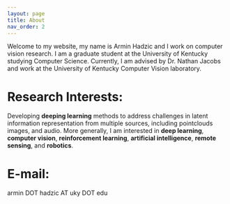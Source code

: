 ```yaml
---
layout: page
title: About
nav_order: 2
---
```


Welcome to my website, my name is Armin Hadzic and I work on computer vision research. I am a graduate student at the University of Kentucky studying Computer Science. Currently, I am advised by Dr. Nathan Jacobs and work at the University of Kentucky Computer Vision laboratory.

# Research Interests:
Developing **deeping learning** methods to address challenges in latent information representation from multiple sources, including pointclouds images, and audio. More generally, I am interested in **deep learning**, **computer vision**, **reinforcement learning**, **artificial intelligence**, **remote sensing**, and **robotics**.

# E-mail:
armin DOT hadzic AT uky DOT edu